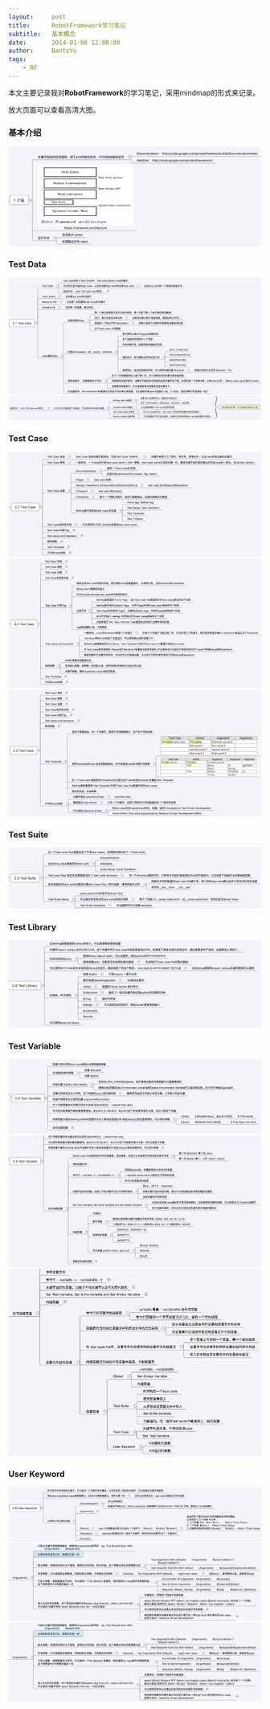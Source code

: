 ```yaml
---
layout:     post
title:      RobotFramework学习笔记
subtitle:   基本概念
date:       2014-01-08 12:00:00
author:     DanteYu
tags:
    - RF
---
```


本文主要记录我对**RobotFramework**的学习笔记，采用mindmap的形式来记录。

放大页面可以查看高清大图。

### 基本介绍

![介绍](https://github.com/DanteYu/DanteYu.github.io/blob/master/_posts/images/RF1intro.png?raw=true)

### Test Data

![testdata1](https://github.com/DanteYu/DanteYu.github.io/blob/master/_posts/images/RF1testdata.png?raw=true)
![testdata2](https://github.com/DanteYu/DanteYu.github.io/blob/master/_posts/images/RF1testdata1.png?raw=true)

### Test Case

![testcase1](https://github.com/DanteYu/DanteYu.github.io/blob/master/_posts/images/RF1testcase1.png?raw=true)
![testcase2](https://github.com/DanteYu/DanteYu.github.io/blob/master/_posts/images/RF1testcase2.png?raw=true)
![testcase3](https://github.com/DanteYu/DanteYu.github.io/blob/master/_posts/images/RF1testcase3.png?raw=true)

### Test Suite

![testsuite](https://github.com/DanteYu/DanteYu.github.io/blob/master/_posts/images/RF1testsutie.png?raw=true)


### Test Library

![testlib](https://github.com/DanteYu/DanteYu.github.io/blob/master/_posts/images/RF1testlibrary.png?raw=true)

### Test Variable

![testvar1](https://github.com/DanteYu/DanteYu.github.io/blob/master/_posts/images/RF1testvariable1.png?raw=true)
![testvar2](https://github.com/DanteYu/DanteYu.github.io/blob/master/_posts/images/RF1testvariable2.png?raw=true)
![testvar3](https://github.com/DanteYu/DanteYu.github.io/blob/master/_posts/images/RF1testvariable3.png?raw=true)


### User Keyword

![keyword1](https://github.com/DanteYu/DanteYu.github.io/blob/master/_posts/images/RF1userkeyword1.png?raw=true)
![keyword2](https://github.com/DanteYu/DanteYu.github.io/blob/master/_posts/images/RF1userkeyword2.png?raw=true)
![keyword2](https://github.com/DanteYu/DanteYu.github.io/blob/master/_posts/images/RF1userkeyword2.png?raw=true)


